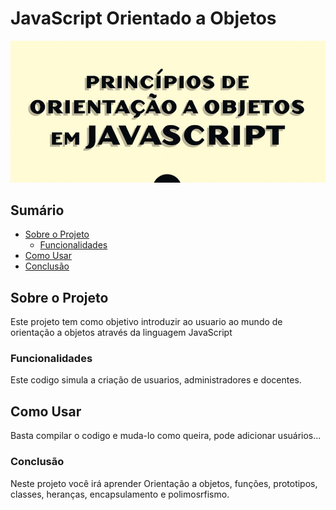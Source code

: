 # JavaScript Orientado a Objetos 

![Descrição da Imagem](JSOO.png)

## Sumário

- [Sobre o Projeto](#sobre-o-projeto)
  - [Funcionalidades](#funcionalidades)
- [Como Usar](#como-usar)
- [Conclusão](#conclusão)

## Sobre o Projeto

Este projeto tem como objetivo introduzir ao usuario ao mundo de orientação a objetos através da linguagem JavaScript

### Funcionalidades

Este codigo simula a criação de usuarios, administradores e docentes.

## Como Usar

Basta compilar o codigo e muda-lo como queira, pode adicionar usuários...


### Conclusão

Neste projeto você irá aprender Orientação a objetos, funções, prototipos, classes, heranças, encapsulamento e polimosrfismo.
